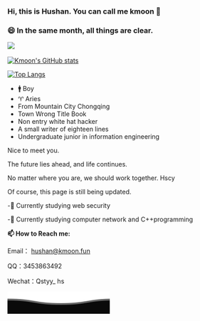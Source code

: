 ### Hi, this is Hushan. You can call me kmoon 👋

### 😄  In the same month, all things are clear.


[![](https://img.shields.io/badge/blog-kmoon-brightgreen?style=for-the-badge&logo=hexo)](https://kmoon.fun) 

[![Kmoon's GitHub stats](https://github-readme-stats.vercel.app/api?username=kmoonn&count_private=true&show_icons=true)](https://github.com/kmoonn)

[![Top Langs](https://github-readme-stats.vercel.app/api/top-langs/?username=kmoonn&layout=compact)](https://github.com/kmoonn)


-  🚹 Boy
-  ♈ Aries
- From Mountain City Chongqing
- Town Wrong Title Book
- Non entry white hat hacker
- A small writer of eighteen lines
- Undergraduate junior in information engineering


Nice to meet you.

The future lies ahead, and life continues.

No matter where you are, we should work together. Hscy

Of course, this page is still being updated.



-🔭  Currently studying web security

-🌱  Currently studying computer network and C++programming

**📫 How to Reach me:**

Email： hushan@kmoon.fun

QQ：3453863492

Wechat：Qstyy_ hs

![](assets/Bottom_down.svg)
